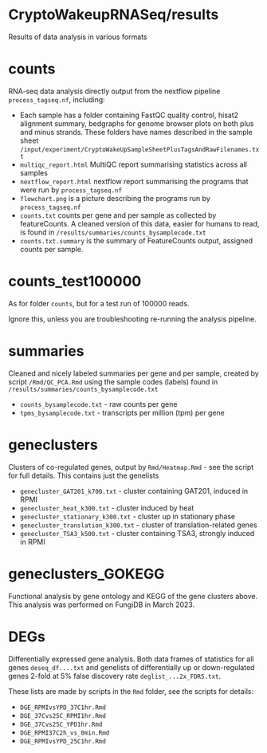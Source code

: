 # CryptoWakeupRNASeq/results

Results of data analysis in various formats

# counts

RNA-seq data analysis directly output from the nextflow pipeline `process_tagseq.nf`, including:

- Each sample has a folder containing FastQC quality control, hisat2 alignment summary, bedgraphs for genome browser plots on both plus and minus strands. These folders have names described in the sample sheet `/input/experiment/CryptoWakeUpSampleSheetPlusTagsAndRawFilenames.txt`
- `multiqc_report.html` MultiQC report summarising statistics across all samples
- `nextflow_report.html` nextflow report summarising the programs that were run by `process_tagseq.nf`
- `flowchart.png` is a picture describing the programs run by `process_tagseq.nf`
- `counts.txt` counts per gene and per sample as collected by featureCounts. A cleaned version of this data, easier for humans to read, is found in `/results/summaries/counts_bysamplecode.txt`
- `counts.txt.summary` is the summary of FeatureCounts output, assigned counts per sample.


# counts_test100000

As for folder `counts`, but for a test run of 100000 reads.

Ignore this, unless you are troubleshooting re-running the analysis pipeline.

# summaries

Cleaned and nicely labeled summaries per gene and per sample, created by script `/Rmd/QC_PCA.Rmd` using the sample codes (labels) found in `/results/summaries/counts_bysamplecode.txt`

- `counts_bysamplecode.txt` - raw counts per gene
- `tpms_bysamplecode.txt` - transcripts per million (tpm) per gene


# geneclusters

Clusters of co-regulated genes, output by `Rmd/Heatmap.Rmd` - see the script for full details. This contains just the genelists

- `genecluster_GAT201_k700.txt` - cluster containing GAT201, induced in RPMI
- `genecluster_heat_k300.txt` - cluster induced by heat
- `genecluster_stationary_k300.txt` - cluster up in stationary phase
- `genecluster_translation_k300.txt` - cluster of translation-related genes
- `genecluster_TSA3_k500.txt` - cluster containing TSA3, strongly induced in RPMI



# geneclusters_GOKEGG

Functional analysis by gene ontology and KEGG of the gene clusters above.
This analysis was performed on FungiDB in March 2023.

# DEGs

Differentially expressed gene analysis. Both data frames of statistics for all genes `deseq_df....txt` and genelists of differentially up or down-regulated genes 2-fold at 5% false discovery rate `deglist_...2x_FDR5.txt`.

These lists are made by scripts in the `Rmd` folder, see the scripts for details:

- `DGE_RPMIvsYPD_37C1hr.Rmd`
- `DGE_37Cvs25C_RPMI1hr.Rmd`
- `DGE_37Cvs25C_YPD1hr.Rmd`
- `DGE_RPMI37C2h_vs_0min.Rmd`
- `DGE_RPMIvsYPD_25C1hr.Rmd`
